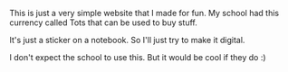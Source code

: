 This is just a very simple website that I made for fun.
My school had this currency called Tots that can be used to buy stuff.

It's just a sticker on a notebook.
So I'll just try to make it digital.

I don't expect the school to use this.
But it would be cool if they do :)
